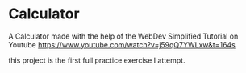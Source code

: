 # Calculator
A Calculator made with the help of the WebDev Simplified Tutorial on Youtube https://www.youtube.com/watch?v=j59qQ7YWLxw&t=164s

this project is the first full practice exercise I attempt.

